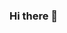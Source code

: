 ### Hi there 👋

<!--
![Visitor](https://visitor-badge.laobi.icu/badge?page_id=username.repoName)
-->

